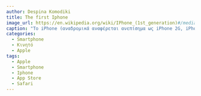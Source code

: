 ```yaml
---
author: Despina Komodiki
title: The first Iphone 
image_url: https://en.wikipedia.org/wiki/IPhone_(1st_generation)#/media/File:IPhone_1st_Gen.svg
caption: "Το iPhone (αναδρομικά αναφέρεται ανεπίσημα ως iPhone 2G, iPhone 1 ή πρωτότυπο iPhone) είναι το πρώτο μοντέλο iPhone και το πρώτο smartphone που σχεδιάστηκε και κυκλοφόρησε στην αγορά από την Apple Inc. Η ανάπτυξη του iPhone ως προϊόντος ξεκίνησε το 2005 και συνεχίστηκε με απόλυτη μυστικότητα μέχρι δημόσια αποκάλυψή του. Η συσκευή έσπασε με τα επικρατέστερα σχέδια κινητών τηλεφώνων καταργώντας τα περισσότερα φυσικά κουμπιά υλικού και αποφεύγοντας μια γραφίδα για τη φιλική προς τα δάχτυλα διεπαφή αφής της, που διαθέτει μόνο μερικά φυσικά κουμπιά και μια οθόνη αφής. Διέθετε τετραζωνική συνδεσιμότητα GSM με GPRS και υποστήριξη EDGE για μεταφορά δεδομένων και χρησιμοποιούσε συνεχή πρόσβαση στο Διαδίκτυο και ενσωματωμένη επεξεργασία για να υποστηρίξει λειτουργίες που δεν σχετίζονται με τη φωνητική επικοινωνία. Ο διάδοχός του, το iPhone 3G, ανακοινώθηκε στις 9 Ιουνίου 2008."
categories:
  - Smartphone
  - Κινητό
  - Apple
tags:
  - Apple
  - Smartphone
  - Iphone
  - App Store
  - Safari
---
```



